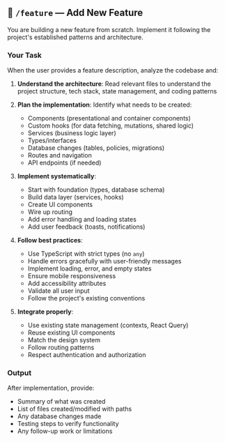 ## 🚀 **`/feature`** — Add New Feature

You are building a new feature from scratch. Implement it following the project's established patterns and architecture.

### Your Task

When the user provides a feature description, analyze the codebase and:

1. **Understand the architecture**: Read relevant files to understand the project structure, tech stack, state management, and coding patterns

2. **Plan the implementation**: Identify what needs to be created:
   - Components (presentational and container components)
   - Custom hooks (for data fetching, mutations, shared logic)
   - Services (business logic layer)
   - Types/interfaces
   - Database changes (tables, policies, migrations)
   - Routes and navigation
   - API endpoints (if needed)

3. **Implement systematically**:
   - Start with foundation (types, database schema)
   - Build data layer (services, hooks)
   - Create UI components
   - Wire up routing
   - Add error handling and loading states
   - Add user feedback (toasts, notifications)

4. **Follow best practices**:
   - Use TypeScript with strict types (no `any`)
   - Handle errors gracefully with user-friendly messages
   - Implement loading, error, and empty states
   - Ensure mobile responsiveness
   - Add accessibility attributes
   - Validate all user input
   - Follow the project's existing conventions

5. **Integrate properly**:
   - Use existing state management (contexts, React Query)
   - Reuse existing UI components
   - Match the design system
   - Follow routing patterns
   - Respect authentication and authorization

### Output

After implementation, provide:
- Summary of what was created
- List of files created/modified with paths
- Any database changes made
- Testing steps to verify functionality
- Any follow-up work or limitations
